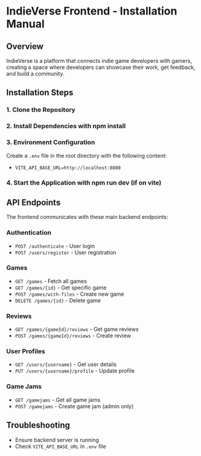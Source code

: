 # IndieVerse Frontend - Installation Manual

## Overview
IndieVerse is a platform that connects indie game developers with gamers, creating a space where developers can showcase their work, get feedback, and build a community.

## Installation Steps

### 1. Clone the Repository

### 2. Install Dependencies with npm install

### 3. Environment Configuration
Create a `.env` file in the root directory with the following content:

- `VITE_API_BASE_URL=http://localhost:8080`

### 4. Start the Application with npm run dev (if on vite)

## API Endpoints
The frontend communicates with these main backend endpoints:

### Authentication
- `POST /authenticate` - User login
- `POST /users/register` - User registration

### Games
- `GET /games` - Fetch all games
- `GET /games/{id}` - Get specific game
- `POST /games/with-files` - Create new game
- `DELETE /games/{id}` - Delete game

### Reviews
- `GET /games/{gameId}/reviews` - Get game reviews
- `POST /games/{gameId}/reviews` - Create review

### User Profiles
- `GET /users/{username}` - Get user details
- `PUT /users/{username}/profile` - Update profile

### Game Jams
- `GET /gamejams` - Get all game jams
- `POST /gamejams` - Create game jam (admin only)

## Troubleshooting
- Ensure backend server is running
- Check `VITE_API_BASE_URL` in `.env` file
